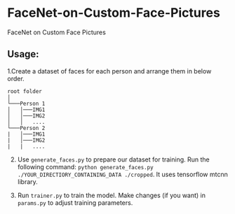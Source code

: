 # FaceNet-on-Custom-Face-Pictures
FaceNet on Custom Face Pictures

## Usage:
1.Create a dataset of faces for each person and arrange them in below order.

```
root folder 
│
└───Person 1
│   │───IMG1
│   │───IMG2
│   │   ....
└───Person 2
|   │───IMG1
|   │───IMG2
|   |   ....
```

2. Use ```generate_faces.py``` to prepare our dataset for training. Run the following command:
```python generate_faces.py ./YOUR_DIRECTIORY_CONTAINING_DATA ./cropped```. It uses tensorflow mtcnn library.

3. Run ```trainer.py``` to train the model. Make changes (if you want) in ```params.py``` to adjust training parameters.
